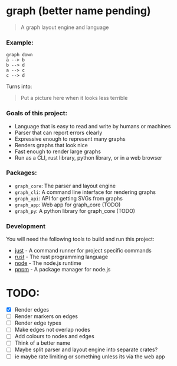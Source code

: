 # graph (better name pending)

> A graph layout engine and language

### Example:

```
graph down
a --> b
b --> d
a --> c
c --> d

```

Turns into:

> Put a picture here when it looks less terrible

### Goals of this project:

- Language that is easy to read and write by humans or machines
- Parser that can report errors clearly
- Expressive enough to represent many graphs
- Renders graphs that look nice
- Fast enough to render large graphs
- Run as a CLI, rust library, python library, or in a web browser

### Packages:

- `graph_core`: The parser and layout engine
- `graph_cli`: A command line interface for rendering graphs
- `graph_api`: API for getting SVGs from graphs
- `graph_app`: Web app for graph_core (TODO)
- `graph_py`: A python library for graph_core (TODO)

### Development

You will need the following tools to build and run this project:

- [just](https://github.com/casey/just) - A command runner for project specific commands
- [rust](https://www.rust-lang.org/tools/install) - The rust programming language
- [node](https://nodejs.org/en/download/) - The node.js runtime
- [pnpm](https://pnpm.io/installation) - A package manager for node.js

# TODO:

- [x] Render edges
- [ ] Render markers on edges
- [ ] Render edge types
- [ ] Make edges not overlap nodes
- [ ] Add colours to nodes and edges
- [ ] Think of a better name
- [ ] Maybe split parser and layout engine into separate crates?
- [ ] ie maybe rate limiting or something unless its via the web app
